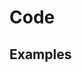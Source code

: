 # Code

## Examples

<ex-code name="ex-code-basic"/></ex-code>

<ex-code name="ex-code-block"/></ex-code>

<ex-code name="ex-code-type"/></ex-code>



